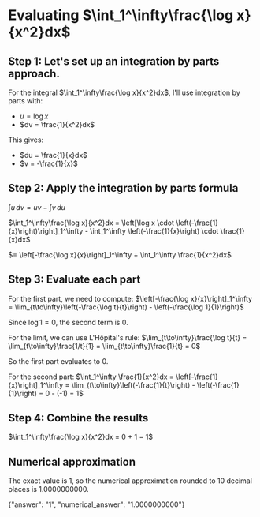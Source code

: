 # Evaluating $\int_1^\infty\frac{\log x}{x^2}dx$

## Step 1: Let's set up an integration by parts approach.
For the integral $\int_1^\infty\frac{\log x}{x^2}dx$, I'll use integration by parts with:
* $u = \log x$
* $dv = \frac{1}{x^2}dx$

This gives:
* $du = \frac{1}{x}dx$
* $v = -\frac{1}{x}$

## Step 2: Apply the integration by parts formula
$\int u\,dv = uv - \int v\,du$

$\int_1^\infty\frac{\log x}{x^2}dx = \left[\log x \cdot \left(-\frac{1}{x}\right)\right]_1^\infty - \int_1^\infty \left(-\frac{1}{x}\right) \cdot \frac{1}{x}dx$

$= \left[-\frac{\log x}{x}\right]_1^\infty + \int_1^\infty \frac{1}{x^2}dx$

## Step 3: Evaluate each part

For the first part, we need to compute:
$\left[-\frac{\log x}{x}\right]_1^\infty = \lim_{t\to\infty}\left(-\frac{\log t}{t}\right) - \left(-\frac{\log 1}{1}\right)$

Since $\log 1 = 0$, the second term is $0$.

For the limit, we can use L'Hôpital's rule:
$\lim_{t\to\infty}\frac{\log t}{t} = \lim_{t\to\infty}\frac{1/t}{1} = \lim_{t\to\infty}\frac{1}{t} = 0$

So the first part evaluates to $0$.

For the second part:
$\int_1^\infty \frac{1}{x^2}dx = \left[-\frac{1}{x}\right]_1^\infty = \lim_{t\to\infty}\left(-\frac{1}{t}\right) - \left(-\frac{1}{1}\right) = 0 - (-1) = 1$

## Step 4: Combine the results
$\int_1^\infty\frac{\log x}{x^2}dx = 0 + 1 = 1$

## Numerical approximation
The exact value is 1, so the numerical approximation rounded to 10 decimal places is 1.0000000000.

{"answer": "1", "numerical_answer": "1.0000000000"}